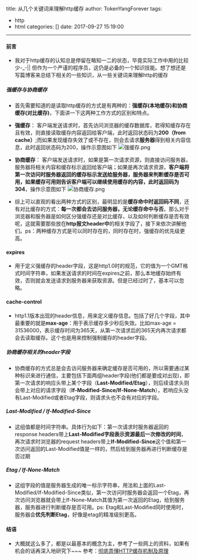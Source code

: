 title: 从几个关键词来理解http缓存
author: TokenYangForever
tags:
  - http
  - html
categories: []
date: 2017-09-27 15:19:00
---
#### 前言
* 我对于http缓存的认知总是停留在略知一二的状态，毕竟实际工作中用的比较少-_-||
但作为一个严谨的程序员，这仍是必备的一个知识技能。想了想还是写篇博客来总结下相关的一些知识，从一些关键词来理解http的缓存
##### 强缓存与协商缓存
* 首先需要知道的是读取http缓存的方式是有两种的：**强缓存(本地缓存)**和**协商缓存(对比缓存)**，下面讲一下这两种工作方式的区别和特点。
* **强缓存**： 客户端发送请求时，首先访问浏览器的缓存数据库，若得知缓存存在且有效，则直接读取缓存内容返回给客户端，此时返回状态码为**200（from cache）**;而如果发现缓存失效了或不存在，则会去请求**服务器**得到相关内容信息，此时返回状态码为200，操作示意图如下
![强缓存.png](http://upload-images.jianshu.io/upload_images/6383319-5018186b2e518efc.png?imageMogr2/auto-orient/strip%7CimageView2/2/w/1240)

* **协商缓存**： 客户端发送请求时，如果是第一次请求资源，则直接访问服务器，服务器将相关内容和缓存标示返回给客户端；如果是再次请求资源，**客户端将第一次访问时服务器返回的缓存标示发送给服务器，服务器来判断缓存是否可用，**如果缓存可用则告诉客户端可以继续使用缓存的内容，此时**返回码为304**，操作示意图如下
![协商缓存.png](http://upload-images.jianshu.io/upload_images/6383319-e872781570ae4356.png?imageMogr2/auto-orient/strip%7CimageView2/2/w/1240)
* 综上可以直观的看出两种方式的区别，最明显的是**缓存命中时返回码不同**，还有对比缓存的方式：**每一次都会去访问服务器，无论缓存命中与否**。那么对于浏览器和服务器是如何区分强缓存还是对比缓存，以及如何判断缓存是否有效呢，这就需要那些放在**http报文header中**的相关字段了，接下来依次讲解他们。ps：两种缓存方式是可以同时存在的，同时存在时，强缓存的优先级更高。
#### expires
* 用于定义强缓存的header字段，这是http1.0时的规范，它的值为一个GMT格式时间字符串，如果发送请求的时间在expires之前，那么本地缓存始终有效，否则就会发送请求到服务器来获取资源。但是已经过时了，基本可以忽略。
#### cache-control
* http1.1版本出现的header信息，用来定义缓存信息。包括了好几个字段，其中最重要的就是**max-age**：用于表示缓存多少秒后失效。比如max-age = 31536000，表示缓存时间为365天，从第一次请求后的365天内再次请求都会去读取缓存。这个也是用来控制强制缓存的header字段。
##### 协商缓存相关的header字段
* 协商缓存的方式总是会去访问服务器来确定缓存是否可用的，所以需要通过某种标识来进行通信，主要包括下面两组header字段(他们都是要成对出现)，即第一次请求的响应头带上某个字段（**Last-Modified/Etag**），则后续请求头则会带上对应的请求字段（**If-Modified-Since/If-None-Match**），若响应头没有Last-Modified或者Etag字段，则请求头也不会有对应的字段。
##### Last-Modified  /  If-Modified-Since
* 这组值都是时间字符串。具体行为如下：第一次请求时服务器返回的response headers带上**Last-Modified字段表示资源最后一次修改的时间**，再次请求时浏览器的request headers带上**If-Modified-Since**这个值和第一次访问返回的Last-Modified值是一样的，然后给到服务器再进行判断缓存是否过期
##### Etag / If-None-Match
* 这组字段的值是服务器生成的唯一标示字符串，用法和上面的Last-Modified/If-Modified-Since类似，第一次访问时服务器会返回一个Etag，再次访问浏览器就会带上If-None-Match其值为第一次返回的Etag，给到服务器，服务器进行判断缓存是否可用。ps: Etag和Last-Modified同时使用时，服务器会**优先判断Etag**，好像是etag的精准级别更高。
#### 结语
* 大概就这么多了，都是以最基本的概念为主，参考了一些网上的资料，如果有机会的话再深入地研究下~~~
参考：[彻底弄懂HTTP缓存机制及原理](http://www.cnblogs.com/chenqf/p/6386163.html)